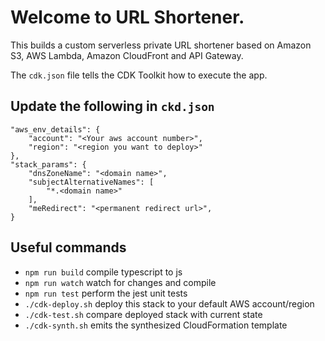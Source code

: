 # Welcome to URL Shortener.

This builds a custom serverless private URL shortener based on Amazon S3, AWS Lambda, Amazon CloudFront and API Gateway.

The `cdk.json` file tells the CDK Toolkit how to execute the app.

## Update the following in `ckd.json`

```
"aws_env_details": {
    "account": "<Your aws account number>",
    "region": "<region you want to deploy>"
},
"stack_params": {
    "dnsZoneName": "<domain name>",
    "subjectAlternativeNames": [
        "*.<domain name>"
    ],
    "meRedirect": "<permanent redirect url>",
}
```

## Useful commands

 * `npm run build`      compile typescript to js
 * `npm run watch`      watch for changes and compile
 * `npm run test`       perform the jest unit tests
 * `./cdk-deploy.sh`    deploy this stack to your default AWS account/region
 * `./cdk-test.sh`      compare deployed stack with current state
 * `./cdk-synth.sh`     emits the synthesized CloudFormation template
